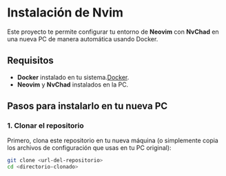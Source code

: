 # Instalación de Nvim

Este proyecto te permite configurar tu entorno de **Neovim** con **NvChad** en una nueva PC de manera automática usando Docker.

## Requisitos

- **Docker** instalado en tu sistema.[Docker](https://docs.docker.com/get-docker/).
- **Neovim** y **NvChad** instalados en la PC.

## Pasos para instalarlo en tu nueva PC

### 1. Clonar el repositorio

Primero, clona este repositorio en tu nueva máquina (o simplemente copia los archivos de configuración que usas en tu PC original):

```bash
git clone <url-del-repositorio>
cd <directorio-clonado>
